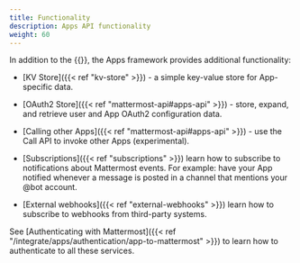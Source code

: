 ```yaml
---
title: Functionality
description: Apps API functionality
weight: 60
---
```

In addition to the {{<newtabref title="Mattermost REST APIs" href="https://api.mattermost.com">}}, the Apps framework provides additional functionality:

- [KV Store]({{< ref "kv-store" >}}) - a simple key-value store for App-specific data.

- [OAuth2 Store]({{< ref "mattermost-api#apps-api" >}}) - store, expand, and retrieve user and App OAuth2 configuration data.

- [Calling other Apps]({{< ref "mattermost-api#apps-api" >}}) - use the Call API to invoke other Apps (experimental).

- [Subscriptions]({{< ref "subscriptions" >}}) learn how to subscribe to notifications about Mattermost events. For example: have your App notified whenever a message is posted in a channel that mentions your @bot account.

- [External webhooks]({{< ref "external-webhooks" >}}) learn how to subscribe to webhooks from third-party systems.

See [Authenticating with Mattermost]({{< ref "/integrate/apps/authentication/app-to-mattermost" >}}) to learn how to authenticate to all these services.
